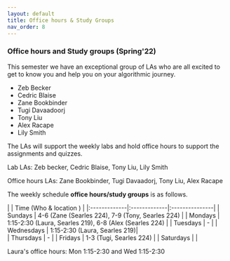 ```yaml
---
layout: default 
title: Office hours & Study Groups 
nav_order: 8
---
```



### Office hours and Study groups  (Spring'22)



This semester we have an exceptional group of LAs who are all excited to get to know you and help you  on your algorithmic journey. 

 * Zeb Becker
 * Cedric Blaise 
 * Zane Bookbinder
 * Tugi Davaadoorj 
 * Tony Liu 
 * Alex Racape 
 * Lily Smith  



The LAs will support the weekly labs and hold office hours to support the assignments and quizzes. 

Lab LAs: Zeb becker, Cedric Blaise, Tony Liu, Lily Smith  

Office hours LAs: Zane Bookbinder, Tugi Davaadorj, Tony Liu, Alex Racape 


The weekly schedule **office hours/study groups**  is as follows. 


|              |   Time  (Who & location )  |
|:-------------|:-------------|:---------------|
| Sundays      |  4-6 (Zane (Searles 224), 7-9 (Tony, Searles 224) |
| Mondays      |  1:15-2:30 (Laura, Searles 219), 6-8 (Alex (Searles 224)  |
| Tuesdays     | -  | 
| Wednesdays   |  1:15-2:30 (Laura, Searles 219)|  
| Thursdays    | -  | 
| Fridays      |  1-3 (Tugi, Searles 224)  |
| Saturdays    |  | 

Laura's office hours:  Mon 1:15-2:30 and Wed 1:15-2:30


